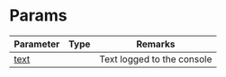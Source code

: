 # Params

<table><thead><tr><th>Parameter</th><th data-type="select">Type</th><th>Remarks</th></tr></thead><tbody><tr><td><a href="../../info/params/text">text</a></td><td></td><td>Text logged to the console</td></tr></tbody></table>
